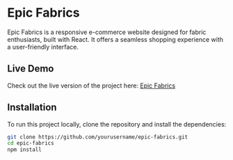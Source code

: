 # Epic Fabrics

Epic Fabrics is a responsive e-commerce website designed for fabric enthusiasts, built with React. It offers a seamless shopping experience with a user-friendly interface.

## Live Demo
Check out the live version of the project here: [Epic Fabrics](https://epicfabrics.netlify.app/)

## Installation

To run this project locally, clone the repository and install the dependencies:

```bash
git clone https://github.com/yourusername/epic-fabrics.git
cd epic-fabrics
npm install
